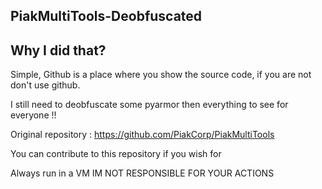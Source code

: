 ## PiakMultiTools-Deobfuscated

## Why I did that?
Simple, Github is a place where you show the source code, if you are not don't use github.

I still need to deobfuscate some pyarmor then everything to see for everyone !!

Original repository : https://github.com/PiakCorp/PiakMultiTools

You can contribute to this repository if you wish for

Always run in a VM
IM NOT RESPONSIBLE FOR YOUR ACTIONS
